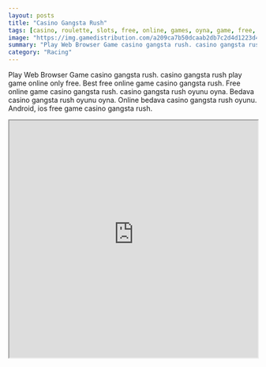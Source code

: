 ```yaml
---
layout: posts
title: "Casino Gangsta Rush"
tags: [casino, roulette, slots, free, online, games, oyna, game, free, games, play, play, games]
image: "https://img.gamedistribution.com/a209ca7b50dcaab2db7c2d4d1223d4d5.jpg"
summary: "Play Web Browser Game casino gangsta rush. casino gangsta rush play game online only free. Best free online game casino gangsta rush. Free online game casino gangsta rush. casino gangsta rush oyunu oyna. Bedava casino gangsta rush oyunu oyna. Online bedava casino gangsta rush oyunu. Android, ios free game casino gangsta rush."
category: "Racing"
---
```


Play Web Browser Game casino gangsta rush. casino gangsta rush play game online only free. Best free online game casino gangsta rush. Free online game casino gangsta rush. casino gangsta rush oyunu oyna. Bedava casino gangsta rush oyunu oyna. Online bedava casino gangsta rush oyunu. Android, ios free game casino gangsta rush.

<iframe width="100%" height="480px;" src="https://flash.gamedistribution.com?game=a209ca7b50dcaab2db7c2d4d1223d4d5"></iframe>